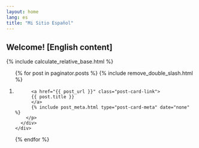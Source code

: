```yaml
---
layout: home
lang: es
title: "Mi Sitio Español"
---
```

Welcome! [English content]
---
{% include calculate_relative_base.html %}

<ol class="post-card-box clearfix">
  {% for post in paginator.posts %}
  {% include remove_double_slash.html %}
  <li>
    <div class="post-card">
      <a href="{{ post_url }}" title="{{ post.title }}" class="post-card-image" style="background: url('{{ relativebase }}assets/img/{{ post.img }}') center no-repeat; background-size: cover;">
      </a>
      <div class="post-card-body">
        <p class="post-card-title-and-meta">
          
          <a href="{{ post_url }}" class="post-card-link">
          {{ post.title }}
          </a>
          {% include post_meta.html type="post-card-meta" date="none" %}
        </p>
      </div>
    </div>
  </li>
  {% endfor %}
</ol>
